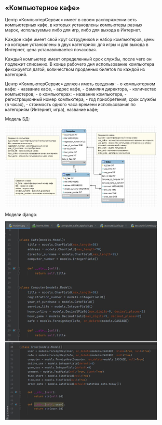 ## «Компьютерное кафе»

Центр «КомпьютерСервис» имеет в своем распоряжении сеть компьютерных кафе, 
в которых установлены компьютеры разных марок, используемые либо для игр, 
либо для выхода в Интернет. 

Каждое кафе имеет свой круг сотрудников и набор компьютеров, цены на которые
установлены в двух категориях: для игры и для выхода в Интернет, цена 
устанавливается почасовая. 

Каждый компьютер имеет определенный срок службы, после чего он подлежит списанию. 
В конце рабочего дня использование компьютера фиксируется датой, количеством проданных 
билетов по каждой из категорий.
 
Центр «КомпьютерСервис» должен иметь сведения: 
	- о компьютерном кафе: 
		- название кафе, 
		- адрес кафе, 
		- фамилия директора, 
		- количество компьютеров; 
	- о компьютерах: 
		- название компьютера, 
		- регистрационный номер компьютера, 
		- год приобретения, срок службы (в часах), 
		- стоимость одного часа времени использования 
		  по категориям (Интернет, игра), название кафе; 


Модель БД:

<img src="urls/images/bd.JPG">

Модели django:

<img src="urls/images/model1.JPG">
<img src="urls/images/model2.JPG">
